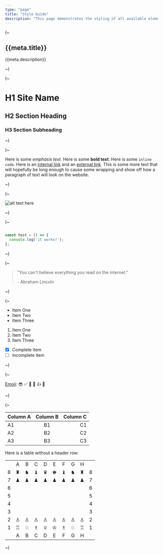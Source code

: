 ```yaml
---
type: "page"
title: "Style Guide"
description: "This page demonstrates the styling of all available elements."
---
```


(~

## {{meta.title}}

{{meta.description}}

~)

(~

# H1 Site Name

## H2 Section Heading

### H3 Section Subheading

~)

(~

Here is some *emphasis text*. Here is some **bold text**. Here is some `inline code`. Here is an [internal link](/) and an [external link](https://github.com). This is some more text that will hopefully be long enough to cause some wrapping and show off how a paragraph of text will look on the website.

~)

(~

![alt text here](/trees.jpg)

~)

(~

```js

const test = () => {
  console.log('it works!');
};

```

~)

(~

> "You can't believe everything you read on the internet."
>
> \- Abraham Lincoln

~)

(~

- Item One
- Item Two
- Item Three

1. Item One
1. Item Two
1. Item Three

- [x] Complete item
- [ ] Incomplete item

~)

(~

[Emoji](https://github.com/ricealexander/emoji-list):
:sunglasses: :white_check_mark: :100: :signal_strength: :+1: :tada:

~)

(~

|Column A | Column B | Column C |
|:--------|:--------:|---------:|
| A1      | B1       | C1       |
| A2      | B2       | C2       |
| A3      | B3       | C3       |

Here is a table without a header row:

|   |         |         |         |         |         |         |         |         |   |
|:-:|:-------:|:-------:|:-------:|:-------:|:-------:|:-------:|:-------:|:-------:|:-:|
|   |    A    |    B    |    C    |    D    |    E    |    F    |    G    |    H    |   |
| 8 | &#9820; | &#9822; | &#9821; | &#9819; | &#9818; | &#9821; | &#9822; | &#9820; | 8 |
| 7 | &#9823; | &#9823; | &#9823; | &#9823; | &#9823; | &#9823; | &#9823; | &#9823; | 7 |
| 6 |         |         |         |         |         |         |         |         | 6 |
| 5 |         |         |         |         |         |         |         |         | 5 |
| 4 |         |         |         |         |         |         |         |         | 4 |
| 3 |         |         |         |         |         |         |         |         | 3 |
| 2 | &#9817; | &#9817; | &#9817; | &#9817; | &#9817; | &#9817; | &#9817; | &#9817; | 2 |
| 1 | &#9814; | &#9816; | &#9815; | &#9813; | &#9812; | &#9815; | &#9816; | &#9814; | 1 |
|   |    A    |    B    |    C    |    D    |    E    |    F    |    G    |    H    |   |

~)